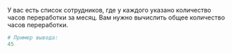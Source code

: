 У вас есть список сотрудников, где у каждого указано количество часов переработки за месяц. Вам нужно вычислить общее количество часов переработки.

```python
# Пример вывода:
45
```